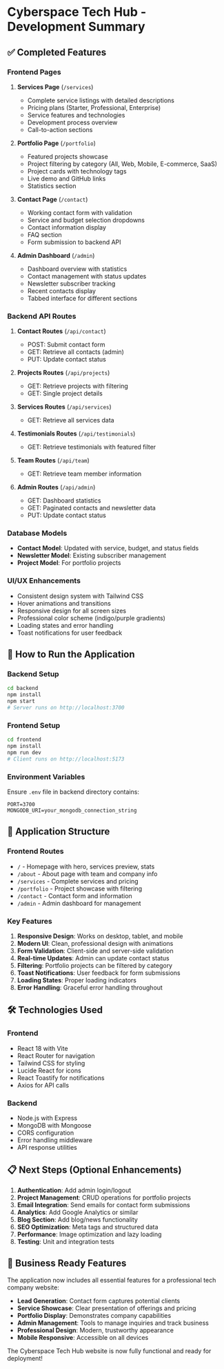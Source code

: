 # Cyberspace Tech Hub - Development Summary

## ✅ Completed Features

### Frontend Pages
1. **Services Page** (`/services`)
   - Complete service listings with detailed descriptions
   - Pricing plans (Starter, Professional, Enterprise)
   - Service features and technologies
   - Development process overview
   - Call-to-action sections

2. **Portfolio Page** (`/portfolio`)
   - Featured projects showcase
   - Project filtering by category (All, Web, Mobile, E-commerce, SaaS)
   - Project cards with technology tags
   - Live demo and GitHub links
   - Statistics section

3. **Contact Page** (`/contact`)
   - Working contact form with validation
   - Service and budget selection dropdowns
   - Contact information display
   - FAQ section
   - Form submission to backend API

4. **Admin Dashboard** (`/admin`)
   - Dashboard overview with statistics
   - Contact management with status updates
   - Newsletter subscriber tracking
   - Recent contacts display
   - Tabbed interface for different sections

### Backend API Routes
1. **Contact Routes** (`/api/contact`)
   - POST: Submit contact form
   - GET: Retrieve all contacts (admin)
   - PUT: Update contact status

2. **Projects Routes** (`/api/projects`)
   - GET: Retrieve projects with filtering
   - GET: Single project details

3. **Services Routes** (`/api/services`)
   - GET: Retrieve all services data

4. **Testimonials Routes** (`/api/testimonials`)
   - GET: Retrieve testimonials with featured filter

5. **Team Routes** (`/api/team`)
   - GET: Retrieve team member information

6. **Admin Routes** (`/api/admin`)
   - GET: Dashboard statistics
   - GET: Paginated contacts and newsletter data
   - PUT: Update contact status

### Database Models
- **Contact Model**: Updated with service, budget, and status fields
- **Newsletter Model**: Existing subscriber management
- **Project Model**: For portfolio projects

### UI/UX Enhancements
- Consistent design system with Tailwind CSS
- Hover animations and transitions
- Responsive design for all screen sizes
- Professional color scheme (indigo/purple gradients)
- Loading states and error handling
- Toast notifications for user feedback

## 🚀 How to Run the Application

### Backend Setup
```bash
cd backend
npm install
npm start
# Server runs on http://localhost:3700
```

### Frontend Setup
```bash
cd frontend
npm install
npm run dev
# Client runs on http://localhost:5173
```

### Environment Variables
Ensure `.env` file in backend directory contains:
```
PORT=3700
MONGODB_URI=your_mongodb_connection_string
```

## 📱 Application Structure

### Frontend Routes
- `/` - Homepage with hero, services preview, stats
- `/about` - About page with team and company info
- `/services` - Complete services and pricing
- `/portfolio` - Project showcase with filtering
- `/contact` - Contact form and information
- `/admin` - Admin dashboard for management

### Key Features
1. **Responsive Design**: Works on desktop, tablet, and mobile
2. **Modern UI**: Clean, professional design with animations
3. **Form Validation**: Client-side and server-side validation
4. **Real-time Updates**: Admin can update contact status
5. **Filtering**: Portfolio projects can be filtered by category
6. **Toast Notifications**: User feedback for form submissions
7. **Loading States**: Proper loading indicators
8. **Error Handling**: Graceful error handling throughout

## 🛠 Technologies Used

### Frontend
- React 18 with Vite
- React Router for navigation
- Tailwind CSS for styling
- Lucide React for icons
- React Toastify for notifications
- Axios for API calls

### Backend
- Node.js with Express
- MongoDB with Mongoose
- CORS configuration
- Error handling middleware
- API response utilities

## 📋 Next Steps (Optional Enhancements)

1. **Authentication**: Add admin login/logout
2. **Project Management**: CRUD operations for portfolio projects
3. **Email Integration**: Send emails for contact form submissions
4. **Analytics**: Add Google Analytics or similar
5. **Blog Section**: Add blog/news functionality
6. **SEO Optimization**: Meta tags and structured data
7. **Performance**: Image optimization and lazy loading
8. **Testing**: Unit and integration tests

## 🎯 Business Ready Features

The application now includes all essential features for a professional tech company website:

- **Lead Generation**: Contact form captures potential clients
- **Service Showcase**: Clear presentation of offerings and pricing
- **Portfolio Display**: Demonstrates company capabilities
- **Admin Management**: Tools to manage inquiries and track business
- **Professional Design**: Modern, trustworthy appearance
- **Mobile Responsive**: Accessible on all devices

The Cyberspace Tech Hub website is now fully functional and ready for deployment!